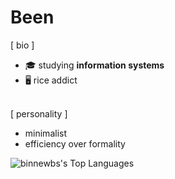 # Been

[ bio ]
- 🎓  studying **information systems**
- 🖥️  rice addict<br><br>

[ personality ]
- minimalist
- efficiency over formality
  
![binnewbs's Top Languages](https://github-readme-stats.vercel.app/api/top-langs/?username=binnewbs&theme=tokyonight&show_icons=true&hide_border=true&layout=compact)
